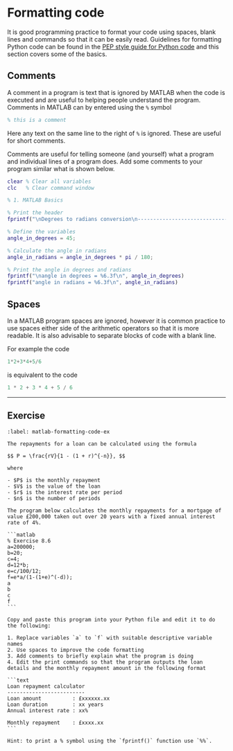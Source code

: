 # Formatting code

It is good programming practice to format your code using spaces, blank lines and commands so that it can be easily read. Guidelines for formatting Python code can be found in the <a href="https://pep8.org/" target="_blank">PEP style guide for Python code</a> and this section covers some of the basics.

## Comments

A comment in a program is text that is ignored by MATLAB when the code is executed and are useful to helping people understand the program. Comments in MATLAB can by entered using the `%` symbol

```matlab
% this is a comment
```

Here any text on the same line to the right of `%` is ignored. These are useful for short comments. 

Comments are useful for telling someone (and yourself) what a program and individual lines of a program does. Add some comments to your program similar what is shown below.

```matlab
clear % Clear all variables
clc   % Clear command window

% 1. MATLAB Basics

% Print the header
fprintf("\nDegrees to radians conversion\n-----------------------------")

% Define the variables
angle_in_degrees = 45;

% Calculate the angle in radians
angle_in_radians = angle_in_degrees * pi / 180;

% Print the angle in degrees and radians
fprintf("\nangle in degrees = %6.3f\n", angle_in_degrees)
fprintf("angle in radians = %6.3f\n", angle_in_radians)
```

## Spaces

In a MATLAB program spaces are ignored, however it is common practice to use spaces either side of the arithmetic operators so that it is more readable. It is also advisable to separate blocks of code with a blank line.

For example the code

```matlab
1*2+3*4+5/6
```

is equivalent to the code

```matlab
1 * 2 + 3 * 4 + 5 / 6
```

---

## Exercise

````{exercise}
:label: matlab-formatting-code-ex

The repayments for a loan can be calculated using the formula

$$ P = \frac{rV}{1 - (1 + r)^{-n}}, $$

where

- $P$ is the monthly repayment
- $V$ is the value of the loan
- $r$ is the interest rate per period
- $n$ is the number of periods

The program below calculates the monthly repayments for a mortgage of value £200,000 taken out over 20 years with a fixed annual interest rate of 4%.

```matlab
% Exercise 8.6
a=200000;
b=20;
c=4;
d=12*b;
e=c/100/12;
f=e*a/(1-(1+e)^(-d));
a
b
c
f
```

Copy and paste this program into your Python file and edit it to do the following:

1. Replace variables `a` to `f` with suitable descriptive variable names
2. Use spaces to improve the code formatting
3. Add comments to briefly explain what the program is doing
4. Edit the print commands so that the program outputs the loan details and the monthly repayment amount in the following format

```text
Loan repayment calculator
-------------------------
Loan amount          : £xxxxxx.xx
Loan duration        : xx years
Annual interest rate : xx%

Monthly repayment    : £xxxx.xx
```

Hint: to print a % symbol using the `fprintf()` function use `%%`.

````
